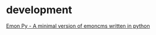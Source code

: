 development
===========

[Emon Py - A minimal version of emoncms written in python](experimental/emon-py)
